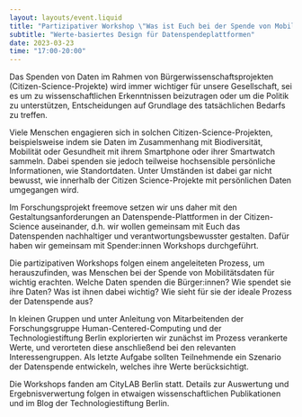 ```yaml
---
layout: layouts/event.liquid
title: "Partizipativer Workshop \"Was ist Euch bei der Spende von Mobilitätsdaten wichtig?\""
subtitle: "Werte-basiertes Design für Datenspendeplattformen"
date: 2023-03-23
time: "17:00-20:00"
---
```


Das Spenden von Daten im Rahmen von Bürgerwissenschaftsprojekten (Citizen-Science-Projekte) wird immer wichtiger für unsere Gesellschaft, sei es um zu wissenschaftlichen Erkenntnissen beizutragen oder um die Politik zu unterstützen, Entscheidungen auf Grundlage des tatsächlichen Bedarfs zu treffen.

Viele Menschen engagieren sich in solchen Citizen-Science-Projekten, beispielsweise indem sie Daten im Zusammenhang mit Biodiversität, Mobilität oder Gesundheit mit ihrem Smartphone oder ihrer Smartwatch sammeln. Dabei spenden sie jedoch teilweise hochsensible persönliche Informationen, wie Standortdaten. Unter Umständen ist dabei gar nicht bewusst, wie innerhalb der Citizen Science-Projekte mit persönlichen Daten umgegangen wird.

Im Forschungsprojekt freemove setzen wir uns daher mit den Gestaltungsanforderungen an Datenspende-Plattformen in der Citizen-Science auseinander, d.h. wir wollen gemeinsam mit Euch das Datenspenden nachhaltiger und verantwortungsbewusster gestalten. Dafür haben wir gemeinsam mit Spender:innen Workshops durchgeführt.

Die partizipativen Workshops folgen einem angeleiteten Prozess, um herauszufinden, was Menschen bei der Spende von Mobilitätsdaten für wichtig erachten. Welche Daten spenden die Bürger:innen? Wie spendet sie ihre Daten? Was ist ihnen dabei wichtig? Wie sieht für sie der ideale Prozess der Datenspende aus?

In kleinen Gruppen und unter Anleitung von Mitarbeitenden der Forschungsgruppe Human-Centered-Computing und der Technologiestiftung Berlin explorierten wir zunächst im Prozess verankerte Werte, und verorteten diese anschließend bei den relevanten Interessengruppen. Als letzte Aufgabe sollten Teilnehmende ein Szenario der Datenspende entwickeln, welches ihre Werte berücksichtigt.

Die Workshops fanden am CityLAB Berlin statt. Details zur Auswertung und Ergebnisverwertung folgen in etwaigen wissenschaftlichen Publikationen und im Blog der Technologiestiftung Berlin.


